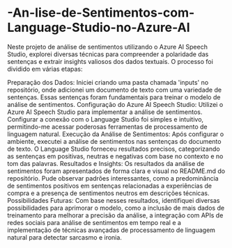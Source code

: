# -An-lise-de-Sentimentos-com-Language-Studio-no-Azure-AI

Neste projeto de análise de sentimentos utilizando o Azure AI Speech Studio, explorei diversas técnicas para compreender a polaridade das sentenças e extrair insights valiosos dos dados textuais. O processo foi dividido em várias etapas:

Preparação dos Dados: Iniciei criando uma pasta chamada 'inputs' no repositório, onde adicionei um documento de texto com uma variedade de sentenças. Essas sentenças foram fundamentais para treinar o modelo de análise de sentimentos.
Configuração do Azure AI Speech Studio: Utilizei o Azure AI Speech Studio para implementar a análise de sentimentos. Configurar a conexão com o Language Studio foi simples e intuitivo, permitindo-me acessar poderosas ferramentas de processamento de linguagem natural.
Execução da Análise de Sentimentos: Após configurar o ambiente, executei a análise de sentimentos nas sentenças do documento de texto. O Language Studio forneceu resultados precisos, categorizando as sentenças em positivas, neutras e negativas com base no contexto e no tom das palavras.
Resultados e Insights: Os resultados da análise de sentimentos foram apresentados de forma clara e visual no README.md do repositório. Pude observar padrões interessantes, como a predominância de sentimentos positivos em sentenças relacionadas a experiências de compra e a presença de sentimentos neutros em descrições técnicas.
Possibilidades Futuras: Com base nesses resultados, identifiquei diversas possibilidades para aprimorar o modelo, como a inclusão de mais dados de treinamento para melhorar a precisão da análise, a integração com APIs de redes sociais para análise de sentimentos em tempo real e a implementação de técnicas avançadas de processamento de linguagem natural para detectar sarcasmo e ironia.
